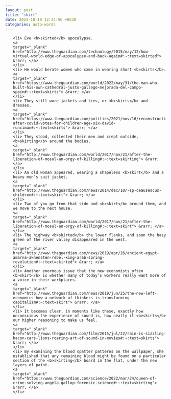 ```yaml
---
layout: post
title: "skirt"
date: 2023-10-10 12:34:56 +0530
categories: auto-words
---
```

<ol>

    <li> Eve <b>skirted</b> apocalypse.
    <a 
    target="_blank" 
    href="http://www.theguardian.com/technology/2015/may/12/how-virtual-world-edge-of-apocalypse-and-back-again#:~:text=skirted"> &rarr; </a>
    </li>
    <li> He would berate women who came in wearing short <b>skirts</b>.
    <a 
    target="_blank" 
    href="https://www.theguardian.com/world/2022/may/31/the-man-who-built-his-own-cathedral-justo-gallego-mejorada-del-campo-spain#:~:text=skirts"> &rarr; </a>
    </li>
    <li> They still wore jackets and ties, or <b>skirts</b> and dresses.
    <a 
    target="_blank" 
    href="https://www.theguardian.com/politics/2021/nov/16/reconstruction-after-covid-votes-for-children-age-six-david-runciman#:~:text=skirts"> &rarr; </a>
    </li>
    <li> They stood, collected their men and crept outside, <b>skirting</b> around the bodies.
    <a 
    target="_blank" 
    href="http://www.theguardian.com/world/2017/nov/21/after-the-liberation-of-mosul-an-orgy-of-killing#:~:text=skirting"> &rarr; </a>
    </li>
    <li> An old woman appeared, wearing a shapeless <b>skirt</b> and a heavy men’s suit jacket.
    <a 
    target="_blank" 
    href="http://www.theguardian.com/news/2014/dec/10/-sp-ceausescus-children#:~:text=skirt"> &rarr; </a>
    </li>
    <li> Two of you go from that side and <b>skirt</b> around them, and we move to the next house.
    <a 
    target="_blank" 
    href="http://www.theguardian.com/world/2017/nov/21/after-the-liberation-of-mosul-an-orgy-of-killing#:~:text=skirt"> &rarr; </a>
    </li>
    <li> The highway <b>skirted</b> the lower flanks, and soon the hazy green of the river valley disappeared in the west.
    <a 
    target="_blank" 
    href="http://www.theguardian.com/news/2019/apr/26/ancient-egypt-amarna-akhenaten-rebel-king-arab-spring-revolution#:~:text=skirted"> &rarr; </a>
    </li>
    <li> Another enormous issue that the new economists often <b>skirt</b> is whether many of today’s workers really want more of a voice in their workplaces.
    <a 
    target="_blank" 
    href="http://www.theguardian.com/news/2019/jun/25/the-new-left-economics-how-a-network-of-thinkers-is-transforming-capitalism#:~:text=skirt"> &rarr; </a>
    </li>
    <li> It becomes clear, in moments like these, exactly how unconscious the experience of sound is, how neatly it <b>skirts</b> our higher reasoning to make us feel.
    <a 
    target="_blank" 
    href="http://www.theguardian.com/film/2015/jul/22/rain-is-sizzling-bacon-cars-lions-roaring-art-of-sound-in-movies#:~:text=skirts"> &rarr; </a>
    </li>
    <li> By examining the blood spatter patterns on the wallpaper, she established that any remaining blood might be found on a particular section of the <b>skirting</b> board in the flat, under the new layers of paint.
    <a 
    target="_blank" 
    href="https://www.theguardian.com/science/2022/mar/24/queen-of-crime-solving-angela-gallop-forensic-science#:~:text=skirting"> &rarr; </a>
    </li>